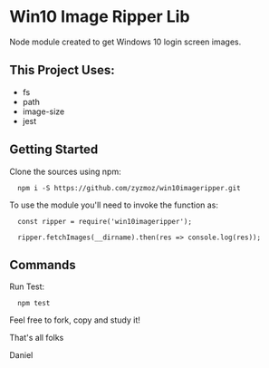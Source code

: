 # Win10 Image Ripper Lib

Node module created to get Windows 10 login screen images.

## This Project Uses:
- fs
- path
- image-size
- jest

## Getting Started

Clone the sources using npm:
```
  npm i -S https://github.com/zyzmoz/win10imageripper.git
```

To use the module you'll need to invoke the function as:
```
  const ripper = require('win10imageripper');

  ripper.fetchImages(__dirname).then(res => console.log(res));
```

## Commands

Run Test:
```
  npm test 
```


Feel free to fork, copy and study it!

That's all folks

Daniel